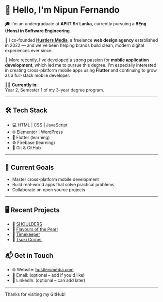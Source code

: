# 👋 Hello, I'm Nipun Fernando

🎓 I'm an undergraduate at **APIIT Sri Lanka**, currently pursuing a **BEng (Hons) in Software Engineering**.

🚀 I co-founded [**Hustlers Media**](https://hustlersmedia.com/), a freelance **web design agency** established in 2022 — and we've been helping brands build clean, modern digital experiences ever since.

📱 More recently, I've developed a strong passion for **mobile application development**, which led me to pursue this degree. I'm especially interested in creating cross-platform mobile apps using **Flutter** and continuing to grow as a full-stack mobile developer.

🧑‍💻 **Currently in**:  
Year 2, Semester 1 of my 3-year degree program.

---

## 🛠️ Tech Stack
- 💻 HTML | CSS | JavaScript
- 🌐 Elementor | WordPress
- 📱 Flutter (learning)
- ⚙️ Firebase (learning)
- 🧪 Git & GitHub

---

## 🎯 Current Goals
- Master cross-platform mobile development
- Build real-world apps that solve practical problems
- Collaborate on open source projects

---

## 🖥️ Recent Projects
- 🔗 [SHOULDERS](https://shouldersbyharpos.com/)
- 🔗 [Flavours of the Pearl](https://flavoursofthepearl.com/)
- 🔗 [Timekeeper](https://timekeeper.global/)
- 🔗 [Tsuki Corner](https://tsukicorner.com/)

## 📬 Get in Touch
- 🌐 Website: [hustlersmedia.com](https://hustlersmedia.com/)
- 📧 Email: (optional – add if you'd like)
- 💼 LinkedIn: (optional – can add later)

---

Thanks for visiting my GitHub!

